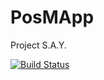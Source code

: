 PosMApp
=======

Project S.A.Y.

[![Build Status](https://travis-ci.org/Tsukuba-SAY/PosMAppBuild.svg?branch=develop)](https://travis-ci.org/Tsukuba-SAY/PosMAppBuild/)
